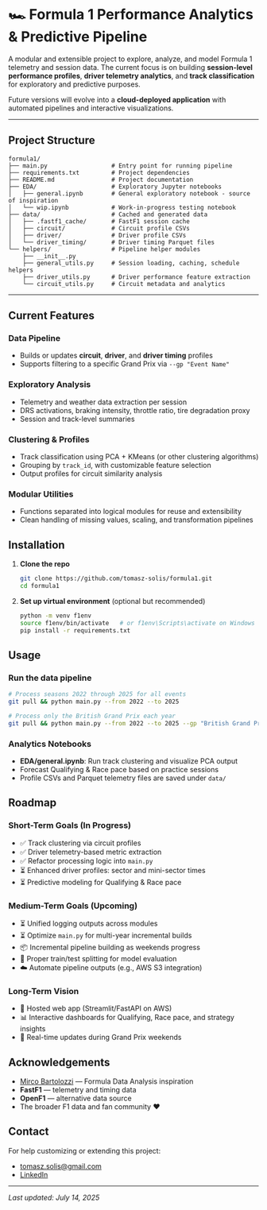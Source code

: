 # 🏎️ Formula 1 Performance Analytics & Predictive Pipeline

A modular and extensible project to explore, analyze, and model Formula 1 telemetry and session data. The current focus is on building **session-level performance profiles**, **driver telemetry analytics**, and **track classification** for exploratory and predictive purposes.

Future versions will evolve into a **cloud-deployed application** with automated pipelines and interactive visualizations.

---

## Project Structure

```
formula1/
├── main.py                  # Entry point for running pipeline
├── requirements.txt         # Project dependencies
├── README.md                # Project documentation
├── EDA/                     # Exploratory Jupyter notebooks
│   ├── general.ipynb        # General exploratory notebook - source of inspiration
│   └── wip.ipynb            # Work-in-progress testing notebook
├── data/                    # Cached and generated data
│   ├── .fastf1_cache/       # FastF1 session cache
│   ├── circuit/             # Circuit profile CSVs
│   ├── driver/              # Driver profile CSVs
│   └── driver_timing/       # Driver timing Parquet files
└── helpers/                 # Pipeline helper modules
    ├── __init__.py
    ├── general_utils.py     # Session loading, caching, schedule helpers
    ├── driver_utils.py      # Driver performance feature extraction
    └── circuit_utils.py     # Circuit metadata and analytics
```

---

## Current Features

### Data Pipeline

- Builds or updates **circuit**, **driver**, and **driver timing** profiles
- Supports filtering to a specific Grand Prix via `--gp "Event Name"`

### Exploratory Analysis

- Telemetry and weather data extraction per session
- DRS activations, braking intensity, throttle ratio, tire degradation proxy
- Session and track-level summaries

### Clustering & Profiles

- Track classification using PCA + KMeans (or other clustering algorithms)
- Grouping by `track_id`, with customizable feature selection
- Output profiles for circuit similarity analysis

### Modular Utilities

- Functions separated into logical modules for reuse and extensibility
- Clean handling of missing values, scaling, and transformation pipelines

## Installation

1. **Clone the repo**

   ```bash
   git clone https://github.com/tomasz-solis/formula1.git
   cd formula1
   ```

2. **Set up virtual environment** (optional but recommended)

   ```bash
   python -m venv f1env
   source f1env/bin/activate   # or f1env\Scripts\activate on Windows
   pip install -r requirements.txt
   ```

## Usage

### Run the data pipeline

```bash
# Process seasons 2022 through 2025 for all events
git pull && python main.py --from 2022 --to 2025

# Process only the British Grand Prix each year
git pull && python main.py --from 2022 --to 2025 --gp "British Grand Prix"
```

### Analytics Notebooks

- **EDA/general.ipynb**: Run track clustering and visualize PCA output
- Forecast Qualifying & Race pace based on practice sessions
- Profile CSVs and Parquet telemetry files are saved under `data/`

## Roadmap

### Short-Term Goals (In Progress)

- ✅ Track clustering via circuit profiles
- ✅ Driver telemetry-based metric extraction
- ✅ Refactor processing logic into `main.py`
- ⏳ Enhanced driver profiles: sector and mini-sector times
- ⏳ Predictive modeling for Qualifying & Race pace

### Medium-Term Goals (Upcoming)

- ⏳ Unified logging outputs across modules
- ⏳ Optimize `main.py` for multi-year incremental builds
- 📦 Incremental pipeline building as weekends progress
- 🧪 Proper train/test splitting for model evaluation
- ☁️ Automate pipeline outputs (e.g., AWS S3 integration)

### Long-Term Vision

- 🚀 Hosted web app (Streamlit/FastAPI on AWS)
- 📊 Interactive dashboards for Qualifying, Race pace, and strategy insights
- 🏁 Real-time updates during Grand Prix weekends

## Acknowledgements

- [Mirco Bartolozzi](https://www.linkedin.com/in/mirco-bartolozzi/) — Formula Data Analysis inspiration
- **FastF1** — telemetry and timing data
- **OpenF1** — alternative data source
- The broader F1 data and fan community ❤️

## Contact

For help customizing or extending this project:

- [tomasz.solis@gmail.com](mailto\:tomasz.solis@gmail.com)
- [LinkedIn](https://www.linkedin.com/in/tomaszsolis/)

---

*Last updated: July 14, 2025*

